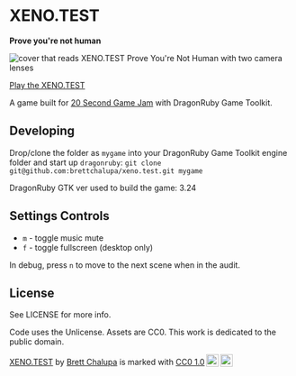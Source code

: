 # XENO.TEST

**Prove you're not human**

![cover that reads XENO.TEST Prove You're Not Human with two camera lenses](https://img.itch.zone/aW1nLzEwNjQ0Nzc4LnBuZw==/original/oLzUCP.png)

[Play the XENO.TEST](https://brettchalupa.itch.io/xenotest)

A game built for [20 Second Game Jam](https://itch.io/jam/20-second-game-jam) with DragonRuby Game Toolkit.

## Developing

Drop/clone the folder as `mygame` into your DragonRuby Game Toolkit engine folder and start up `dragonruby`: `git clone git@github.com:brettchalupa/xeno.test.git mygame`

DragonRuby GTK ver used to build the game: 3.24

## Settings Controls

- `m` - toggle music mute
- `f` - toggle fullscreen (desktop only)

In debug, press `n` to move to the next scene when in the audit.

## License

See LICENSE for more info.

Code uses the Unlicense. Assets are CC0. This work is dedicated to the public domain.

 <p xmlns:cc="http://creativecommons.org/ns#" xmlns:dct="http://purl.org/dc/terms/"><a property="dct:title" rel="cc:attributionURL" href="https://brettchalupa.itch.io/xenotest">XENO.TEST</a> by <a rel="cc:attributionURL dct:creator" property="cc:attributionName" href="https://www.brettchalupa.com">Brett Chalupa</a> is marked with <a href="http://creativecommons.org/publicdomain/zero/1.0?ref=chooser-v1" target="_blank" rel="license noopener noreferrer" style="display:inline-block;">CC0 1.0<img style="height:22px!important;margin-left:3px;vertical-align:text-bottom;" src="https://mirrors.creativecommons.org/presskit/icons/cc.svg?ref=chooser-v1"><img style="height:22px!important;margin-left:3px;vertical-align:text-bottom;" src="https://mirrors.creativecommons.org/presskit/icons/zero.svg?ref=chooser-v1"></a></p>
